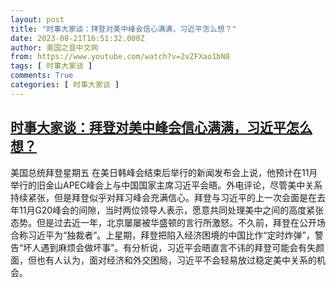```yaml
---
layout: post
title: "时事大家谈：拜登对美中峰会信心满满，习近平怎么想？"
date: 2023-08-21T16:51:32.000Z
author: 美国之音中文网
from: https://www.youtube.com/watch?v=2vZFXao1bN8
tags: [ 时事大家谈 ]
comments: True
categories: [ 时事大家谈 ]
---
```

<!--1692636692000-->
[时事大家谈：拜登对美中峰会信心满满，习近平怎么想？](https://www.youtube.com/watch?v=2vZFXao1bN8)
------

<div>
美国总统拜登星期五 在美日韩峰会结束后举行的新闻发布会上说，他预计在11月举行的旧金山APEC峰会上与中国国家主席习近平会晤。外电评论，尽管美中关系持续紧张，但是拜登似乎对拜习峰会充满信心。拜登与习近平的上一次会面是在去年11月G20峰会的间隙，当时两位领导人表示，愿意共同处理美中之间的高度紧张态势。但是过去近一年，北京屡屡被华盛顿的言行所激怒。不久前，拜登在公开场合称习近平为“独裁者”。上星期，拜登把陷入经济困境的中国比作“定时炸弹”，警告“坏人遇到麻烦会做坏事”。有分析说，习近平会晤直言不讳的拜登可能会有失颜面，但也有人认为，面对经济和外交困局，习近平不会轻易放过稳定美中关系的机会。
</div>

